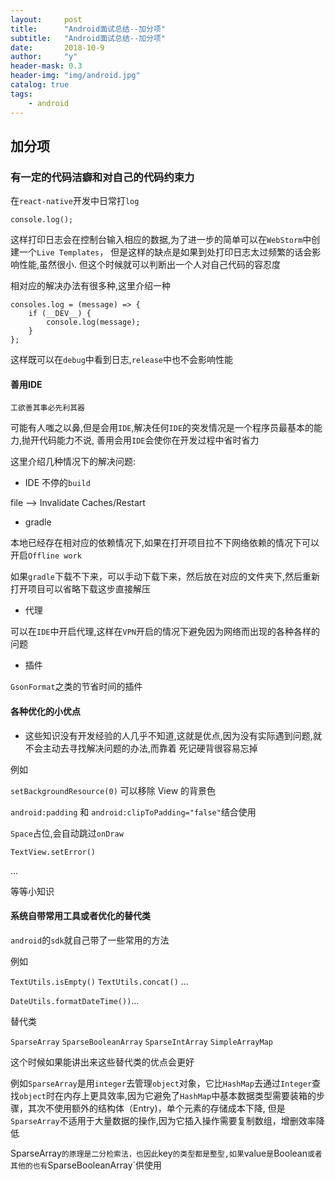 ```yaml
---
layout:     post
title:      "Android面试总结--加分项"
subtitle:   "Android面试总结--加分项"
date:       2018-10-9
author:     "y"
header-mask: 0.3
header-img: "img/android.jpg"
catalog: true
tags:
    - android
---
```



## 加分项

### 有一定的代码洁癖和对自己的代码约束力

在`react-native`开发中日常打`log`

    console.log();
    
这样打印日志会在控制台输入相应的数据,为了进一步的简单可以在`WebStorm`中创建一个`Live Templates`，
但是这样的缺点是如果到处打印日志太过频繁的话会影响性能,虽然很小.
但这个时候就可以判断出一个人对自己代码的容忍度

相对应的解决办法有很多种,这里介绍一种

    consoles.log = (message) => {
        if (__DEV__) {
            console.log(message);
        }
    };

这样既可以在`debug`中看到日志,`release`中也不会影响性能

#### 善用IDE

    工欲善其事必先利其器
    
可能有人嗤之以鼻,但是会用`IDE`,解决任何`IDE`的突发情况是一个程序员最基本的能力,抛开代码能力不说,
善用会用`IDE`会使你在开发过程中省时省力

这里介绍几种情况下的解决问题:

* IDE 不停的`build`

 file --> Invalidate Caches/Restart
 
* gradle

本地已经存在相对应的依赖情况下,如果在打开项目拉不下网络依赖的情况下可以开启`Offline work`

如果`gradle`下载不下来，可以手动下载下来，然后放在对应的文件夹下,然后重新打开项目可以省略下载这步直接解压

* 代理

可以在`IDE`中开启代理,这样在`VPN`开启的情况下避免因为网络而出现的各种各样的问题

* 插件

`GsonFormat`之类的节省时间的插件

#### 各种优化的小优点

* 这些知识没有开发经验的人几乎不知道,这就是优点,因为没有实际遇到问题,就不会主动去寻找解决问题的办法,而靠着
死记硬背很容易忘掉

例如

`setBackgroundResource(0)` 可以移除 View 的背景色

`android:padding` 和 `android:clipToPadding="false"`结合使用

`Space`占位,会自动跳过`onDraw`

`TextView.setError()`


...


等等小知识

#### 系统自带常用工具或者优化的替代类

`android`的`sdk`就自己带了一些常用的方法

例如

`TextUtils.isEmpty()` `TextUtils.concat()` ...

`DateUtils.formatDateTime())`...

替代类

`SparseArray` `SparseBooleanArray` `SparseIntArray` `SimpleArrayMap`

这个时候如果能讲出来这些替代类的优点会更好

例如`SparseArray`是用`integer`去管理`object`对象，它比`HashMap`去通过`Integer`查找`object`时在内存上更具效率,因为它避免了`HashMap`中基本数据类型需要装箱的步骤，其次不使用额外的结构体（Entry)，单个元素的存储成本下降,
但是`SparseArray`不适用于大量数据的操作,因为它插入操作需要复制数组，增删效率降低

SparseArray`的原理是二分检索法，也因此`key`的类型都是整型,如果`value`是`Boolean`或者其他的也有`SparseBooleanArray`供使用


